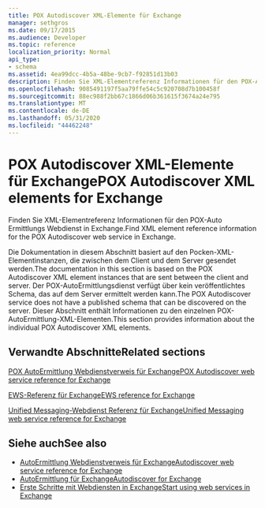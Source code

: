 ```yaml
---
title: POX Autodiscover XML-Elemente für Exchange
manager: sethgros
ms.date: 09/17/2015
ms.audience: Developer
ms.topic: reference
localization_priority: Normal
api_type:
- schema
ms.assetid: 4ea99dcc-4b5a-48be-9cb7-f92851d13b03
description: Finden Sie XML-Elementreferenz Informationen für den POX-Auto Ermittlungs Webdienst in Exchange.
ms.openlocfilehash: 9085491197f5aa79ffe54c5c920708d7b100458f
ms.sourcegitcommit: 88ec988f2bb67c1866d06b361615f3674a24e795
ms.translationtype: MT
ms.contentlocale: de-DE
ms.lasthandoff: 05/31/2020
ms.locfileid: "44462248"
---
```

# <a name="pox-autodiscover-xml-elements-for-exchange"></a><span data-ttu-id="65008-103">POX Autodiscover XML-Elemente für Exchange</span><span class="sxs-lookup"><span data-stu-id="65008-103">POX Autodiscover XML elements for Exchange</span></span>

<span data-ttu-id="65008-104">Finden Sie XML-Elementreferenz Informationen für den POX-Auto Ermittlungs Webdienst in Exchange.</span><span class="sxs-lookup"><span data-stu-id="65008-104">Find XML element reference information for the POX Autodiscover web service in Exchange.</span></span>
  
<span data-ttu-id="65008-105">Die Dokumentation in diesem Abschnitt basiert auf den Pocken-XML-Elementinstanzen, die zwischen dem Client und dem Server gesendet werden.</span><span class="sxs-lookup"><span data-stu-id="65008-105">The documentation in this section is based on the POX Autodiscover XML element instances that are sent between the client and server.</span></span> <span data-ttu-id="65008-106">Der POX-AutoErmittlungsdienst verfügt über kein veröffentlichtes Schema, das auf dem Server ermittelt werden kann.</span><span class="sxs-lookup"><span data-stu-id="65008-106">The POX Autodiscover service does not have a published schema that can be discovered on the server.</span></span> <span data-ttu-id="65008-107">Dieser Abschnitt enthält Informationen zu den einzelnen POX-AutoErmittlung-XML-Elementen.</span><span class="sxs-lookup"><span data-stu-id="65008-107">This section provides information about the individual POX Autodiscover XML elements.</span></span>
  
## <a name="related-sections"></a><span data-ttu-id="65008-108">Verwandte Abschnitte</span><span class="sxs-lookup"><span data-stu-id="65008-108">Related sections</span></span>
<span data-ttu-id="65008-109"><a name="bk_RelatedSections"> </a></span><span class="sxs-lookup"><span data-stu-id="65008-109"><a name="bk_RelatedSections"> </a></span></span>

[<span data-ttu-id="65008-110">POX AutoErmittlung Webdienstverweis für Exchange</span><span class="sxs-lookup"><span data-stu-id="65008-110">POX Autodiscover web service reference for Exchange</span></span>](pox-autodiscover-web-service-reference-for-exchange.md)
  
[<span data-ttu-id="65008-111">EWS-Referenz für Exchange</span><span class="sxs-lookup"><span data-stu-id="65008-111">EWS reference for Exchange</span></span>](ews-reference-for-exchange.md)
  
[<span data-ttu-id="65008-112">Unified Messaging-Webdienst Referenz für Exchange</span><span class="sxs-lookup"><span data-stu-id="65008-112">Unified Messaging web service reference for Exchange</span></span>](unified-messaging-web-service-reference-for-exchange.md)
  
## <a name="see-also"></a><span data-ttu-id="65008-113">Siehe auch</span><span class="sxs-lookup"><span data-stu-id="65008-113">See also</span></span>

- [<span data-ttu-id="65008-114">AutoErmittlung Webdienstverweis für Exchange</span><span class="sxs-lookup"><span data-stu-id="65008-114">Autodiscover web service reference for Exchange</span></span>](autodiscover-web-service-reference-for-exchange.md)
- [<span data-ttu-id="65008-115">AutoErmittlung für Exchange</span><span class="sxs-lookup"><span data-stu-id="65008-115">Autodiscover for Exchange</span></span>](../exchange-web-services/autodiscover-for-exchange.md)
- [<span data-ttu-id="65008-116">Erste Schritte mit Webdiensten in Exchange</span><span class="sxs-lookup"><span data-stu-id="65008-116">Start using web services in Exchange</span></span>](../exchange-web-services/start-using-web-services-in-exchange.md)
    

